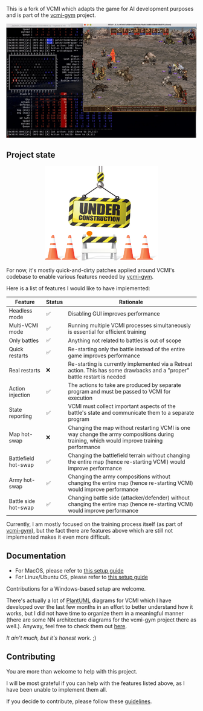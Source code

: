 This is a fork of VCMI which adapts the game for AI development purposes and is
part of the [vcmi-gym](https://github.com/smanolloff/vcmi-gym) project.

<img src="demo.gif" alt="demo">

## Project state

<p align="center"><img src="Under-Construction.png" alt="UNDER CONSTRUCTION" width="300" height="250"></p>

For now, it's mostly quick-and-dirty patches applied around VCMI's codebase
to enable various features needed by
[vcmi-gym](https://github.com/smanolloff/vcmi-gym).

Here is a list of features I would like to have implemented:

| Feature | Status | Rationale |
| ------- | ------ | --------- |
| Headless mode | ✅ | Disabling GUI improves performance |
| Multi-VCMI mode | ✅ | Running multiple VCMI processes simultaneously is essential for efficient training |
| Only battles | ✅ | Anything not related to battles is out of scope |
| Quick restarts | ✅ | Re-starting only the battle instead of the entire game improves performance |
| Real restarts | ❌ | Re-starting is currently implemented via a Retreat action. This has some drawbacks and a "proper" battle restart is needed |
| Action injection | ✅ | The actions to take are produced by separate program and must be passed to VCMI for execution |
| State reporting | ✅ | VCMI must collect important aspects of the battle's state and communicate them to a separate program |
| Map hot-swap | ❌ | Changing the map without restarting VCMI is one way change the army compositions during training, which would improve training performance |
| Battlefield hot-swap | ✅ | Changing the battlefield terrain without changing the entire map (hence re-starting VCMI) would improve performance|
| Army hot-swap | ✅ | Changing the army compositions without changing the entire map (hence re-starting VCMI) would improve performance |
| Battle side hot-swap | ✅ | Changing battle side (attacker/defender) without changing the entire map (hence re-starting VCMI) would improve performance |

Currently, I am mostly focused on the training process itself (as part of
[vcmi-gym](https://github.com/smanolloff/vcmi-gym)), but the fact there are
features above which are still not implemented makes it even more difficult.

## Documentation

* For MacOS, please refer to [this setup guide](./setup_macos.md)
* For Linux/Ubuntu OS, please refer to [this setup guide](./setup_ubuntu.md)

Contributions for a Windows-based setup are welcome.

There's actually a lot of [PlantUML](https://plantuml.com/) diagrams for VCMI
which I have developed over the last few months in an effort to better
understand how it works, but I did not have time to organize them in a
meaningful manner (there are some NN architecture diagrams for the vcmi-gym
project there as well.). Anyway, feel free to check them out
[here](_notes/diagrams).

_It ain't much, but it's honest work._ ;)

## Contributing

You are more than welcome to help with this project.

I will be most grateful if you can help with the features listed above, as I
have been unable to implement them all.

If you decide to contribute, please follow these
[guidelines](https://github.com/smanolloff/vcmi-gym).

